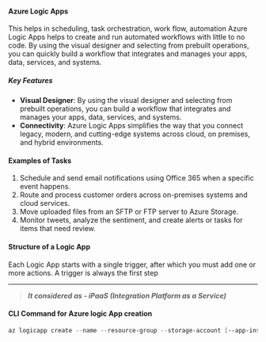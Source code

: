 #### Azure Logic Apps
This helps in scheduling, task orchestration, work flow, automation
Azure Logic Apps helps to create and run automated workflows with little to no code. By using the visual designer and selecting from prebuilt operations, you can quickly build a workflow that integrates and manages your apps, data, services, and systems.

##### Key Features
- **Visual Designer**: By using the visual designer and selecting from prebuilt operations, you can build a workflow that integrates and manages your apps, data, services, and systems.
- **Connectivity**: Azure Logic Apps simplifies the way that you connect legacy, modern, and cutting-edge systems across cloud, on premises, and hybrid environments.


#### **Examples of Tasks**
1. Schedule and send email notifications using Office 365 when a specific event happens.
2. Route and process customer orders across on-premises systems and cloud services.
3. Move uploaded files from an SFTP or FTP server to Azure Storage.
4. Monitor tweets, analyze the sentiment, and create alerts or tasks for items that need review.

#### **Structure of a Logic App**
Each Logic App starts with a single trigger, after which you must add one or more actions. A trigger is always the first step

---

 > ***It considered as - iPaaS (Integration Platform as a Service)***


#### CLI Command for Azure logic App creation
```powershell
az logicapp create --name --resource-group --storage-account [--app-insights] [--app-insights-key] [--deployment-container-image-name] [--deployment-local-git] [--deployment-source-branch] [--deployment-source-url]

```
